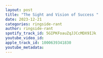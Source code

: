 ```yaml
---
layout: post
title: "The Sight and Vision of Success "
date: 2023-12-21
categories: ringside-rant
author: ringside-rant
spotify_track_id: 5GIPKFoauZqJJCcMDX9IJk
youtube_video_id: 
apple_track_id: 1000639341830
youtube_metadata: 
---
```

